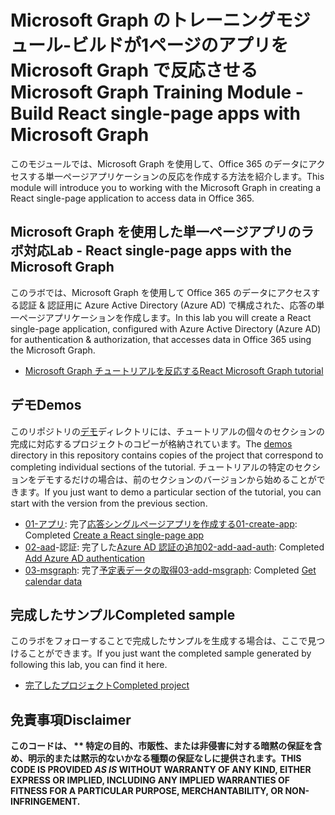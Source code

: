 # <a name="microsoft-graph-training-module---build-react-single-page-apps-with-microsoft-graph"></a><span data-ttu-id="cf3e4-101">Microsoft Graph のトレーニングモジュール-ビルドが1ページのアプリを Microsoft Graph で反応させる</span><span class="sxs-lookup"><span data-stu-id="cf3e4-101">Microsoft Graph Training Module - Build React single-page apps with Microsoft Graph</span></span>

<span data-ttu-id="cf3e4-102">このモジュールでは、Microsoft Graph を使用して、Office 365 のデータにアクセスする単一ページアプリケーションの反応を作成する方法を紹介します。</span><span class="sxs-lookup"><span data-stu-id="cf3e4-102">This module will introduce you to working with the Microsoft Graph in creating a React single-page application to access data in Office 365.</span></span>

## <a name="lab---react-single-page-apps-with-the-microsoft-graph"></a><span data-ttu-id="cf3e4-103">Microsoft Graph を使用した単一ページアプリのラボ対応</span><span class="sxs-lookup"><span data-stu-id="cf3e4-103">Lab - React single-page apps with the Microsoft Graph</span></span>

<span data-ttu-id="cf3e4-104">このラボでは、Microsoft Graph を使用して Office 365 のデータにアクセスする認証 & 認証用に Azure Active Directory (Azure AD) で構成された、応答の単一ページアプリケーションを作成します。</span><span class="sxs-lookup"><span data-stu-id="cf3e4-104">In this lab you will create a React single-page application, configured with Azure Active Directory (Azure AD) for authentication & authorization, that accesses data in Office 365 using the Microsoft Graph.</span></span>

- [<span data-ttu-id="cf3e4-105">Microsoft Graph チュートリアルを反応する</span><span class="sxs-lookup"><span data-stu-id="cf3e4-105">React Microsoft Graph tutorial</span></span>](https://docs.microsoft.com/graph/training/react-tutorial)

## <a name="demos"></a><span data-ttu-id="cf3e4-106">デモ</span><span class="sxs-lookup"><span data-stu-id="cf3e4-106">Demos</span></span>

<span data-ttu-id="cf3e4-107">このリポジトリの[デモ](./demos)ディレクトリには、チュートリアルの個々のセクションの完成に対応するプロジェクトのコピーが格納されています。</span><span class="sxs-lookup"><span data-stu-id="cf3e4-107">The [demos](./demos) directory in this repository contains copies of the project that correspond to completing individual sections of the tutorial.</span></span> <span data-ttu-id="cf3e4-108">チュートリアルの特定のセクションをデモするだけの場合は、前のセクションのバージョンから始めることができます。</span><span class="sxs-lookup"><span data-stu-id="cf3e4-108">If you just want to demo a particular section of the tutorial, you can start with the version from the previous section.</span></span>

- <span data-ttu-id="cf3e4-109">[01-アプリ](demos/01-create-app): 完了[応答シングルページアプリを作成する](https://docs.microsoft.com/graph/training/react-tutorial?tutorial-step=1)</span><span class="sxs-lookup"><span data-stu-id="cf3e4-109">[01-create-app](demos/01-create-app): Completed [Create a React single-page app](https://docs.microsoft.com/graph/training/react-tutorial?tutorial-step=1)</span></span>
- <span data-ttu-id="cf3e4-110">[02-aad](demos/02-add-aad-auth)-認証: 完了した[Azure AD 認証の追加](https://docs.microsoft.com/graph/training/react-tutorial?tutorial-step=3)</span><span class="sxs-lookup"><span data-stu-id="cf3e4-110">[02-add-aad-auth](demos/02-add-aad-auth): Completed [Add Azure AD authentication](https://docs.microsoft.com/graph/training/react-tutorial?tutorial-step=3)</span></span>
- <span data-ttu-id="cf3e4-111">[03-msgraph](demos/03-add-msgraph): 完了[予定表データの取得](https://docs.microsoft.com/graph/training/react-tutorial?tutorial-step=4)</span><span class="sxs-lookup"><span data-stu-id="cf3e4-111">[03-add-msgraph](demos/03-add-msgraph): Completed [Get calendar data](https://docs.microsoft.com/graph/training/react-tutorial?tutorial-step=4)</span></span>

## <a name="completed-sample"></a><span data-ttu-id="cf3e4-112">完成したサンプル</span><span class="sxs-lookup"><span data-stu-id="cf3e4-112">Completed sample</span></span>

<span data-ttu-id="cf3e4-113">このラボをフォローすることで完成したサンプルを生成する場合は、ここで見つけることができます。</span><span class="sxs-lookup"><span data-stu-id="cf3e4-113">If you just want the completed sample generated by following this lab, you can find it here.</span></span>

- [<span data-ttu-id="cf3e4-114">完了したプロジェクト</span><span class="sxs-lookup"><span data-stu-id="cf3e4-114">Completed project</span></span>](demos/03-add-msgraph)

## <a name="disclaimer"></a><span data-ttu-id="cf3e4-115">免責事項</span><span class="sxs-lookup"><span data-stu-id="cf3e4-115">Disclaimer</span></span>

<span data-ttu-id="cf3e4-116">**このコードは、 \*\* 特定の目的、市販性、または非侵害に対する暗黙の保証を含め、明示的または黙示的ないかなる種類の保証なしに提供されます。**</span><span class="sxs-lookup"><span data-stu-id="cf3e4-116">**THIS CODE IS PROVIDED *AS IS* WITHOUT WARRANTY OF ANY KIND, EITHER EXPRESS OR IMPLIED, INCLUDING ANY IMPLIED WARRANTIES OF FITNESS FOR A PARTICULAR PURPOSE, MERCHANTABILITY, OR NON-INFRINGEMENT.**</span></span>